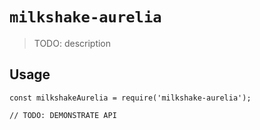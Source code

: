 # `milkshake-aurelia`

> TODO: description

## Usage

```
const milkshakeAurelia = require('milkshake-aurelia');

// TODO: DEMONSTRATE API
```
